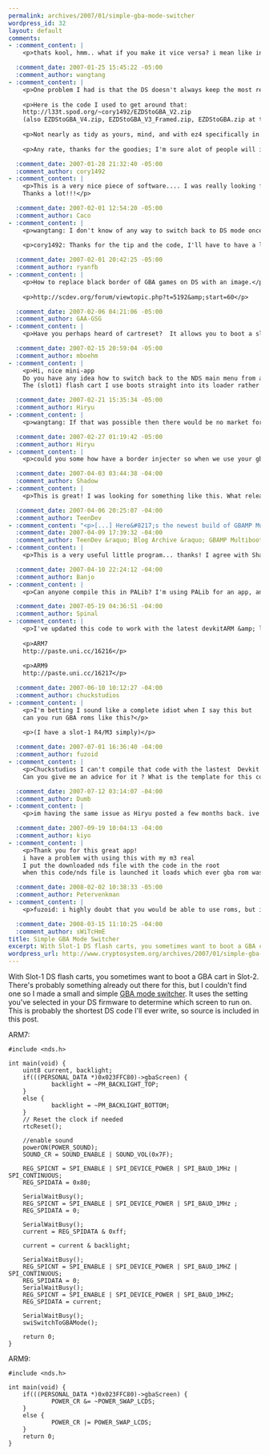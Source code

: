 ```yaml
--- 
permalink: archives/2007/01/simple-gba-mode-switcher
wordpress_id: 32
layout: default
comments: 
- :comment_content: |
    <p>thats kool, hmm.. what if you make it vice versa? i mean like instead of a nds file switching to gba mode, make a gba. file that switched into nintendo ds mode for ds users.</p>

  :comment_date: 2007-01-25 15:45:22 -05:00
  :comment_author: wangtang
- :comment_content: |
    <p>One problem I had is that the DS doesn't always keep the most recent personal settings at that one location (it uses two that I have seen in my own firmware dumps, at any rate).</p>
    
    <p>Here is the code I used to get around that:
    http://l33t.spod.org/~cory1492/EZDStoGBA_V2.zip
    (also EZDStoGBA_V4.zip, EZDStoGBA_V3_Framed.zip, EZDStoGBA.zip at that same base url).</p>
    
    <p>Not nearly as tidy as yours, mind, and with ez4 specifically in mind for a couple things (bankswitching OS NOR for the reboot).</p>
    
    <p>Any rate, thanks for the goodies; I'm sure alot of people will indeed appreciate the tiny util :)</p>

  :comment_date: 2007-01-28 21:32:40 -05:00
  :comment_author: cory1492
- :comment_content: |
    <p>This is a very nice piece of software.... I was really looking for something like this I have an M3 Simply + EZ2 PS, so for me this is a great software.
    Thanks a lot!!!</p>

  :comment_date: 2007-02-01 12:54:20 -05:00
  :comment_author: Caco
- :comment_content: |
    <p>wangtang: I don't know of any way to switch back to DS mode once the GBA BIOS has been loaded and the DS is in GBA mode, so I'm not sure that's possible.</p>
    
    <p>cory1492: Thanks for the tip and the code, I'll have to have a look at it. I was going off the information in the NDSTech wiki as to where the copy of the personal settings was stored, and it seemed to work on my DS's (then again they both have FlashMe V7 installed).</p>

  :comment_date: 2007-02-01 20:42:25 -05:00
  :comment_author: ryanfb
- :comment_content: |
    <p>How to replace black border of GBA games on DS with an image.</p>
    
    <p>http://scdev.org/forum/viewtopic.php?t=5192&amp;start=60</p>

  :comment_date: 2007-02-06 04:21:06 -05:00
  :comment_author: GAA-GSG
- :comment_content: |
    <p>Have you perhaps heard of cartreset?  It allows you to boot a slot-2 and is in the form of an nds rom.  Works seamlessly on my DS-x w/ a G6 Lite.  It was a bit hard to find, but if you search for 'cartreset.zip' you should be able to find it in the DS-x forums.  I recall the coder also created LoveLite.</p>

  :comment_date: 2007-02-15 20:59:04 -05:00
  :comment_author: mboehm
- :comment_content: |
    <p>Hi, nice mini-app
    Do you have any idea how to switch back to the NDS main menu from an NDS app ?
    The (slot1) flash cart I use boots straight into its loader rather than allowing the option to go to the main NDS menu, and I'd like an app to load via the loader but make it return to the main NDS menu (with pictochat/download-play etc available).</p>

  :comment_date: 2007-02-21 15:35:34 -05:00
  :comment_author: Hiryu
- :comment_content: |
    <p>wangtang: If that was possible then there would be no market for pass-card devices (or the various new Slot1 carts). Any slot2 flash cart would be able to boot in GBA mode, switch to DS mode, and load NDS games from a Slot2 cart. It's something that Nintendo protected fairly well, and as far as I know noone has been able to work around it (except for by booting from Slot1 using either a passcard device or a slot1 card, or re-flashing their DS bios)</p>

  :comment_date: 2007-02-27 01:19:42 -05:00
  :comment_author: Hiryu
- :comment_content: |
    <p>could you some how have a border injecter so when we use your gba switch we can use a nice border instead of seeing the black space around the games?</p>

  :comment_date: 2007-04-03 03:44:38 -04:00
  :comment_author: Shadow
- :comment_content: |
    <p>This is great! I was looking for something like this. What release of DKA does this work on?</p>

  :comment_date: 2007-04-06 20:25:07 -04:00
  :comment_author: TeenDev
- :comment_content: "<p>[...] Here&#8217;s the newest build of GBAMP Multiboot . It adds the ability to boot the GBAMP in to GBA mode. The GBA booting code I was using was outdated and didn&#8217;t compile with my environment so you must use a 3rd party GBA booter such as HyperHacker&#8217;s or RyanFB&#8217;s\xC3\x82\xC2\xA0and rename it gbaboot.nds and put it at the root of your card. The program is pretty self explanitory when you load it up. [...]</p>\n"
  :comment_date: 2007-04-09 17:39:32 -04:00
  :comment_author: TeenDev &raquo; Blog Archive &raquo; GBAMP Multiboot Selector v1.2
- :comment_content: |
    <p>This is a very useful little program... thanks! I agree with Shadow, though... being able to use 'frames' for GBA mode would make this utility perfect!</p>

  :comment_date: 2007-04-10 22:24:12 -04:00
  :comment_author: Banjo
- :comment_content: |
    <p>Can anyone compile this in PALib? I'm using PALib for an app, and I would like to add a 'Boot GBA' option.</p>

  :comment_date: 2007-05-19 04:36:51 -04:00
  :comment_author: Spinal
- :comment_content: |
    <p>I've updated this code to work with the latest devkitARM &amp; libnds, get it here:</p>
    
    <p>ARM7
    http://paste.uni.cc/16216</p>
    
    <p>ARM9
    http://paste.uni.cc/16217</p>

  :comment_date: 2007-06-10 10:12:27 -04:00
  :comment_author: chuckstudios
- :comment_content: |
    <p>I'm betting I sound like a complete idiot when I say this but
    can you run GBA roms like this?</p>
    
    <p>(I have a slot-1 R4/M3 simply)</p>

  :comment_date: 2007-07-01 16:36:40 -04:00
  :comment_author: fuzoid
- :comment_content: |
    <p>Chuckstudios I can't compile that code with the lastest  Devkit.
    Can you give me an advice for it ? What is the template for this code ? My attempts always failed. Thanks</p>

  :comment_date: 2007-07-12 03:14:07 -04:00
  :comment_author: Dumb
- :comment_content: |
    <p>im having the same issue as Hiryu posted a few months back. ive seen other people with m3 perfects and their nds' load into the normal nds start screen but my passcard loads straight into m3. id really like to be able to start off with the option of choosing whether to load m3 or play with the settings, pictochat etc without having to eject the passcard every time. any suggestions?</p>

  :comment_date: 2007-09-19 10:04:13 -04:00
  :comment_author: kiyo
- :comment_content: |
    <p>Thank you for this great app!
    i have a problem with using this with my m3 real
    I put the downloaded nds file with the code in the root 
    when this code/nds file is launched it loads which ever gba rom was recently played / stored in the gba expansion ram and says "loading..." on the screen</p>

  :comment_date: 2008-02-02 10:38:33 -05:00
  :comment_author: Petervenkman
- :comment_content: |
    <p>fuzoid: i highly doubt that you would be able to use roms, but its possible</p>

  :comment_date: 2008-03-15 11:10:25 -04:00
  :comment_author: sWiTcHmE
title: Simple GBA Mode Switcher
excerpt: With Slot-1 DS flash carts, you sometimes want to boot a GBA cart in Slot-2. There's probably something already out there for this, but I couldn't find one so I made a small and simple [GBA mode switcher](http://www.cryptosystem.org/projects/nds/gbaswitch.nds). It uses the setting you've selected in your DS firmware to determine which screen to run on. This is probably the shortest DS code I'll ever write, so source is included in this post.
wordpress_url: http://www.cryptosystem.org/archives/2007/01/simple-gba-mode-switcher/
---
```

With Slot-1 DS flash carts, you sometimes want to boot a GBA cart in Slot-2. There's probably something already out there for this, but I couldn't find one so I made a small and simple [GBA mode switcher](http://www.cryptosystem.org/projects/nds/gbaswitch.nds). It uses the setting you've selected in your DS firmware to determine which screen to run on. This is probably the shortest DS code I'll ever write, so source is included in this post.

<!--more-->

ARM7:

    #include <nds.h>
    
    int main(void) {
        uint8 current, backlight;
        if(((PERSONAL_DATA *)0x023FFC80)->gbaScreen) {
                backlight = ~PM_BACKLIGHT_TOP;
        }
        else {
                backlight = ~PM_BACKLIGHT_BOTTOM;
        }
        // Reset the clock if needed
        rtcReset();
    
        //enable sound
        powerON(POWER_SOUND);
        SOUND_CR = SOUND_ENABLE | SOUND_VOL(0x7F);
    
        REG_SPICNT = SPI_ENABLE | SPI_DEVICE_POWER | SPI_BAUD_1MHz | SPI_CONTINUOUS;
        REG_SPIDATA = 0x80;
    
        SerialWaitBusy();
        REG_SPICNT = SPI_ENABLE | SPI_DEVICE_POWER | SPI_BAUD_1MHz ;
        REG_SPIDATA = 0;
    
        SerialWaitBusy();
        current = REG_SPIDATA & 0xff;
    
        current = current & backlight;
    
        SerialWaitBusy();
        REG_SPICNT = SPI_ENABLE | SPI_DEVICE_POWER | SPI_BAUD_1MHZ | SPI_CONTINUOUS;
        REG_SPIDATA = 0;
        SerialWaitBusy();
        REG_SPICNT = SPI_ENABLE | SPI_DEVICE_POWER | SPI_BAUD_1MHZ;
        REG_SPIDATA = current;
    
        SerialWaitBusy();
        swiSwitchToGBAMode();
    
        return 0;
    }

ARM9:

    #include <nds.h>
    
    int main(void) {
        if(((PERSONAL_DATA *)0x023FFC80)->gbaScreen) {
                POWER_CR &= ~POWER_SWAP_LCDS;
        }
        else {
                POWER_CR |= POWER_SWAP_LCDS;
        }
        return 0;
    }
